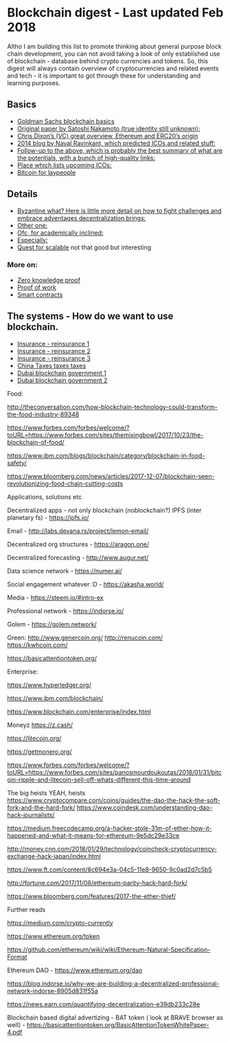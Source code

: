 # Blockchain digest - Last updated Feb 2018

Altho I am building this list to promote thinking about general purpose block chain development, you can not avoid taking a look of only established use of blockchain - database behind crypto currencies and tokens. So, this digest will always contain overview of cryptocurrencies and related events and tech - it is important to got through these for understanding and learning purposes.

## Basics

* [Goldman Sachs blockchain basics](http://www.goldmansachs.com/our-thinking/pages/blockchain/)
* [Original paper by Satoshi Nakamoto (true identity still unknown):](https://bitcoin.org/bitcoin.pdf)
* [Chris Dixon’s (VC) great overview, Ethereum and ERC20’s origin](https://medium.com/@cdixon/crypto-tokens-a-breakthrough-in-open-network-design-e600975be2ef)
* [2014 blog by Naval Ravinkant, which predicted ICOs and related stuff:](https://startupboy.com/2014/03/09/the-bitcoin-model-for-crowdfunding/)
* [Follow-up to the above, which is probably the best summary of what are the potentials, with a bunch of high-quality links:](https://medium.com/@balajis/thoughts-on-tokens-436109aabcbe)
* [Place which lists upcoming ICOs:](https://www.icoalert.com/)
* [Bitcoin for laypeople](https://gist.github.com/mafintosh/bd9e6d350ebf02441c9707c5f799d05b#file-bitcoin-for-laypeople-md)

## Details

* [Byzantine what? Here is little more detail on how to fight challenges and embrace adventages decentralization brings:](https://medium.com/@chrshmmmr/consensus-in-blockchain-systems-in-short-691fc7d1fefe)
* [Other one:](https://www.coindesk.com/short-guide-blockchain-consensus-protocols/)
* [Ofc, for academically inclined:](https://scholar.google.com/scholar?q=practical+byzantine+fault+tolerance+algorithm&hl=en&as_sdt=0&as_vis=1&oi=scholart&sa=X&ved=0ahUKEwjS94qlxsPVAhWEshQKHWX6C0UQgQMIJDAA)
* [Especially:](http://pmg.csail.mit.edu/papers/osdi99.pdf)
* [Quest for scalable](http://vukolic.com/iNetSec_2015.pdf) not that good but interesting

### More on:
* [Zero knowledge proof](https://en.wikipedia.org/wiki/Zero-knowledge_proof)
* [Proof of work](https://en.bitcoin.it/wiki/Proof_of_work)
* [Smart contracts](https://blockgeeks.com/guides/smart-contracts/)

## The systems - How do we want to use blockchain.

* [Insurance - reinsurance 1](https://www.allianz.com/en/press/news/commitment/sponsorship/161018-insurers-and-reinsurers-launch-blockchain-initiative-b3i/)
* [Insurance - reinsurance 2](https://www.allianz.com/en/press/news/commitment/sponsorship/170206_Blockchain-gains--international-scope/)
* [Insurance - reinsurance 3](http://www.agcs.allianz.com/about-us/news/blockchain-technology-successfully-piloted-by-allianz-risk-transfer-and-nephila-for-catastrophe-swap-/)
* [China Taxes taxes taxes](https://www.zerohedge.com/news/2017-08-06/will-china-use-blockchain-collect-taxes)
* [Dubai blockchain government 1](https://www.forbes.com/sites/suparnadutt/2017/12/18/dubai-sets-sights-on-becoming-the-worlds-first-blockchain-powered-government/#46f77dcc454b)
* [Dubai blockchain government 2](https://www.coindesk.com/dubai-land-department-launches-blockchain-real-estate-initiative/)



Food:

http://theconversation.com/how-blockchain-technology-could-transform-the-food-industry-89348

https://www.forbes.com/forbes/welcome/?toURL=https://www.forbes.com/sites/themixingbowl/2017/10/23/the-blockchain-of-food/

https://www.ibm.com/blogs/blockchain/category/blockchain-in-food-safety/

https://www.bloomberg.com/news/articles/2017-12-07/blockchain-seen-revolutionizing-food-chain-cutting-costs


Applications, solutions etc

Decentralized apps - not only blockchain (noblockchain?)
IPFS (inter planetary fs) - https://ipfs.io/

Email - http://labs.devana.rs/project/lemon-email/

Decentralized org structures - https://aragon.one/

Decentralized forecasting - http://www.augur.net/

Data science network - https://numer.ai/

Social engagement whatever :D - https://akasha.world/

Media - https://steem.io/#intro-ex

Professional network - https://indorse.io/

Golem - https://golem.network/

Green:
http://www.genercoin.org/
http://renucoin.com/
https://kwhcoin.com/


https://basicattentiontoken.org/ 

Enterprise:

https://www.hyperledger.org/

https://www.ibm.com/blockchain/

https://www.blockchain.com/enterprise/index.html

Moneyz
https://z.cash/

https://litecoin.org/

https://getmonero.org/

https://www.forbes.com/forbes/welcome/?toURL=https://www.forbes.com/sites/panosmourdoukoutas/2018/01/31/bitcoin-ripple-and-litecoin-sell-off-whats-different-this-time-around




The big heists
YEAH, heists
https://www.cryptocompare.com/coins/guides/the-dao-the-hack-the-soft-fork-and-the-hard-fork/
https://www.coindesk.com/understanding-dao-hack-journalists/

https://medium.freecodecamp.org/a-hacker-stole-31m-of-ether-how-it-happened-and-what-it-means-for-ethereum-9e5dc29e33ce

http://money.cnn.com/2018/01/29/technology/coincheck-cryptocurrency-exchange-hack-japan/index.html

https://www.ft.com/content/8c694e3a-04c5-11e8-9650-9c0ad2d7c5b5

http://fortune.com/2017/11/08/ethereum-parity-hack-hard-fork/

https://www.bloomberg.com/features/2017-the-ether-thief/


Further reads

https://medium.com/crypto-currently

https://www.ethereum.org/token

https://github.com/ethereum/wiki/wiki/Ethereum-Natural-Specification-Format

Ethereum DAO - https://www.ethereum.org/dao

https://blog.indorse.io/why-we-are-building-a-decentralized-professional-network-indorse-8905d831f55a

https://news.earn.com/quantifying-decentralization-e39db233c28e

Blockchain based digital advertizing - BAT token ( look at BRAVE browser as well) - https://basicattentiontoken.org/BasicAttentionTokenWhitePaper-4.pdf

